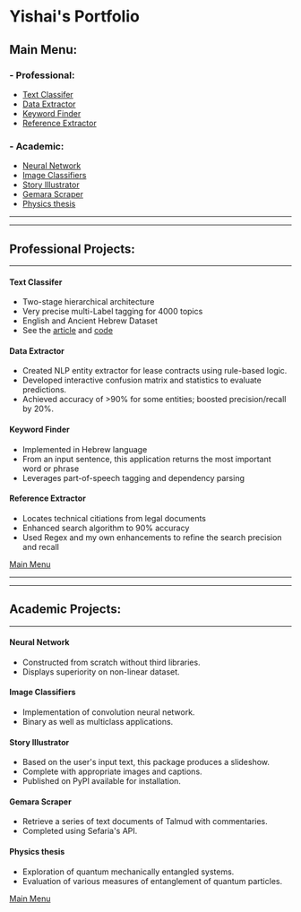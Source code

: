 # **Yishai's Portfolio**

## Main Menu:

### - Professional:
- [Text Classifer](#Text-Classifer)
- [Data Extractor](#Data-Extractor)
- [Keyword Finder](#Keyword-Finder)
- [Reference Extractor](#Reference-Extractor)

### - Academic:
- [Neural Network](#Neural-Network)
- [Image Classifiers](#Image-Classifiers)
- [Story Illustrator](#Story-Illustrator)
- [Gemara Scraper](#Gemara-Scraper)
- [Physics thesis](#Physics-thesis)

---
---
## **Professional Projects:**
---

#### **Text Classifer**
- Two-stage hierarchical architecture
- Very precise multi-Label tagging for 4000 topics
- English and Ancient Hebrew Dataset
- See the [article](https://yishairasowsky.medium.com/multi-label-text-classification-d44105d581d6) and [code](https://github.com/yishairasowsky/Sefaria-Project/blob/master/ML/scripts/multi_label_classification.py)
#### **Data Extractor**
- Created NLP entity extractor for lease contracts using rule-based logic.
- Developed interactive confusion matrix and statistics to evaluate predictions.
- Achieved accuracy of >90% for some entities; boosted precision/recall by 20%.
#### **Keyword Finder**
- Implemented in Hebrew language
- From an input sentence, this application returns the most important word or phrase
- Leverages part-of-speech tagging and dependency parsing
#### **Reference Extractor**
- Locates technical citiations from legal documents
- Enhanced search algorithm to 90% accuracy
- Used Regex and my own enhancements to refine the search precision and recall


[Main Menu](#Main-Menu)

---
---
## **Academic Projects:**
---

#### **Neural Network**
- Constructed from scratch without third libraries.
- Displays superiority on non-linear dataset.
#### **Image Classifiers**
- Implementation of convolution neural network.
- Binary as well as multiclass applications.
#### **Story Illustrator**
- Based on the user's input text, this package produces a slideshow.
- Complete with appropriate images and  captions.
- Published on PyPI available for installation.
#### **Gemara Scraper**
- Retrieve a series of text documents of Talmud with commentaries.
- Completed using Sefaria's API.
#### **Physics thesis**
- Exploration of quantum mechanically entangled systems.
- Evaluation of various measures of entanglement of quantum particles.

[Main Menu](#Main-Menu)